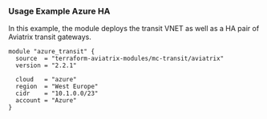 ### Usage Example Azure HA

In this example, the module deploys the transit VNET as well as a HA pair of Aviatrix transit gateways.

```hcl
module "azure_transit" {
  source  = "terraform-aviatrix-modules/mc-transit/aviatrix"
  version = "2.2.1"

  cloud   = "azure"
  region  = "West Europe"
  cidr    = "10.1.0.0/23"
  account = "Azure"
}
```